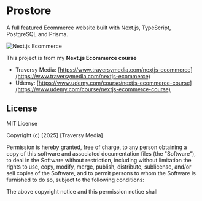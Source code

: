 # Prostore

A full featured Ecommerce website built with Next.js, TypeScript, PostgreSQL and Prisma.

<img src="/public/images/screen.png" alt="Next.js Ecommerce" />

This project is from my **Next.js Ecommerce course**

- Traversy Media: [https://www.traversymedia.com/nextjs-ecommerce](https://www.traversymedia.com/nextjs-ecommerce)
- Udemy: [https://www.udemy.com/course/nextjs-ecommerce-course](https://www.udemy.com/course/nextjs-ecommerce-course)

## License

MIT License

Copyright (c) [2025] [Traversy Media]

Permission is hereby granted, free of charge, to any person obtaining a copy
of this software and associated documentation files (the "Software"), to deal
in the Software without restriction, including without limitation the rights
to use, copy, modify, merge, publish, distribute, sublicense, and/or sell
copies of the Software, and to permit persons to whom the Software is
furnished to do so, subject to the following conditions:

The above copyright notice and this permission notice shall